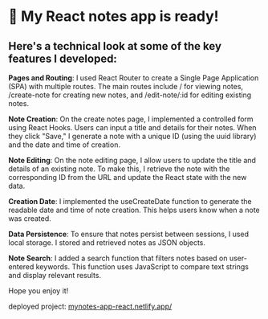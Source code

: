  # 🚀 My React notes app is ready! 

## Here's a technical look at some of the key features I developed:

**Pages and Routing**: I used React Router to create a Single Page Application (SPA) with multiple routes. The main routes include / for viewing notes, /create-note for creating new notes, and /edit-note/:id for editing existing notes.

**Note Creation**: On the create notes page, I implemented a controlled form using React Hooks. Users can input a title and details for their notes. When they click "Save," I generate a note with a unique ID (using the uuid library) and the date and time of creation.

**Note Editing**: On the note editing page, I allow users to update the title and details of an existing note. To make this, I retrieve the note with the corresponding ID from the URL and update the React state with the new data.

**Creation Date**: I implemented the useCreateDate function to generate the readable date and time of note creation. This helps users know when a note was created.

**Data Persistence**: To ensure that notes persist between sessions, I used local storage. I stored and retrieved notes as JSON objects.

**Note Search**: I added a search function that filters notes based on user-entered keywords. This function uses JavaScript to compare text strings and display relevant results.

Hope you enjoy it!

deployed project: [mynotes-app-react.netlify.app/](https://mynotes-app-react.netlify.app)
